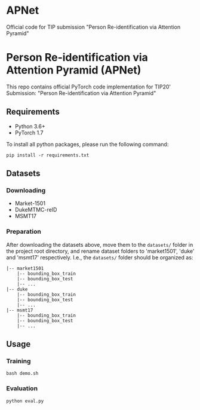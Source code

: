# APNet
Official code for TIP submission "Person Re-identification via Attention Pyramid"

# Person Re-identification via Attention Pyramid (APNet)
This repo contains official PyTorch code implementation for TIP20' Submission: "Person Re-identification via Attention Pyramid"

## Requirements
- Python 3.6+
- PyTorch 1.7

To install all python packages, please run the following command:
```
pip install -r requirements.txt
```
## Datasets
### Downloading
- Market-1501
- DukeMTMC-reID 
- MSMT17
### Preparation
After downloading the datasets above, move them to the `datasets/` folder in the project root directory, and rename dataset folders to 'market1501', 'duke' and 'msmt17' respectively. I.e., the `datasets/` folder should be organized as:
```
|-- market1501
    |-- bounding_box_train
    |-- bounding_box_test
    |-- ...
|-- duke
    |-- bounding_box_train
    |-- bounding_box_test
    |-- ...
|-- msmt17
    |-- bounding_box_train
    |-- bounding_box_test
    |-- ...
```

## Usage
### Training
```
bash demo.sh
```
### Evaluation
```
python eval.py
```
